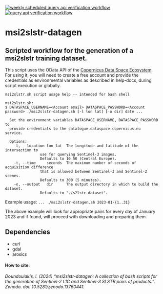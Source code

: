 [![weekly scheduled query api verification workflow](https://github.com/JosephDoun/msi2slstr-datagen/actions/workflows/test_workflows.yml/badge.svg?branch=main&event=schedule)](https://github.com/JosephDoun/msi2slstr-datagen/actions/workflows/test_workflows.yml) [![query api verification workflow](https://github.com/JosephDoun/msi2slstr-datagen/actions/workflows/test_workflows.yml/badge.svg?branch=main&event=push)](https://github.com/JosephDoun/msi2slstr-datagen/actions/workflows/test_workflows.yml)

# msi2slstr-datagen 
## Scripted workflow for the generation of a msi2slstr training dataset.

This script uses the OData API of the [Copernicus Data Space Ecosystem](https://dataspace.copernicus.eu).
For using it, you will need to create a free account and provide the credentials as environmental variables
as described in help-docs, during script execution or globally.


```shell
msi2slstr.sh script usage help -- intended for bash shell
	
msi2slstr.sh:
$ DATASPACE_USERNAME=<Account email> DATASPACE_PASSWORD=<Account password> ./msi2slstr-datagen.sh [-l lon lat] [-o dir] date ...
  
  Set the environment variables DATASPACE_USERNAME, DATASPACE_PASSWORD to 
  provide credentials to the catalogue.dataspace.copernicus.eu service.

  Options:
	-l, --location lon lat	The longitude and latitude of the intersection to
				use for querying Sentinel-3 images.
				Defaults to 10 50 (Central Europe).
	-t, --time     seconds	The maximum number of seconds of acquisition difference
				that is allowed between Sentinel-3 and Sentinel-2 scenes.
				Defaults to 300 (5 minutes).
	-o, --output   dir      The output directory in which to build the dataset.
				Defaults to "./s2lstr-dataset".
```

Example usage:
`... ./msi2slstr-datagen.sh 2023-01-{1..31}`

The above example will look for appropriate pairs for every day of January 2023 and if found, will proceed with downloading and preparing them.


## Dependencies
- curl
- gdal
- arosics

#### How to cite:
*Doundoulakis, I. (2024) “msi2slstr-datagen: A collection of bash scripts for the generation of Sentinel-2 L1C and Sentinel-3 SLSTR pairs of products.”. Zenodo. doi: 10.5281/zenodo.13760441.*
